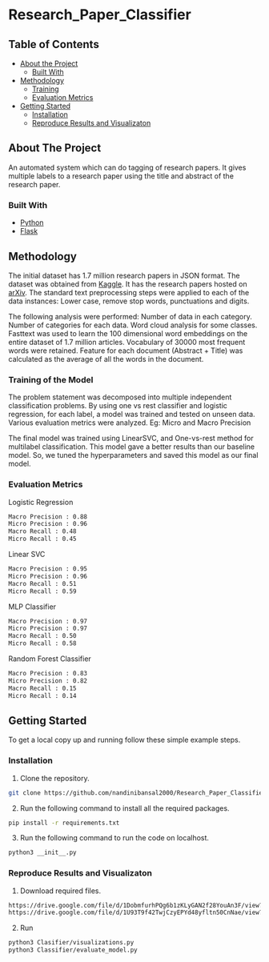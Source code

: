 # Research_Paper_Classifier

<!-- TABLE OF CONTENTS -->
## Table of Contents

* [About the Project](#about-the-project)
  * [Built With](#built-with)
* [Methodology](#methodology)
  * [Training](#training)
  * [Evaluation Metrics](#evaluation-metrics)
* [Getting Started](#getting-started)
  * [Installation](#installation)
  * [Reproduce Results and Visualizaton](#Reproduce-Results-and-Visualizaton)



<!-- ABOUT THE PROJECT -->
## About The Project

An automated system which can do tagging of research papers. It gives multiple labels to a research paper using the title and abstract of the research paper.


### Built With

* [Python](https://www.python.org/)
* [Flask](https://flask.palletsprojects.com/en/1.1.x/)


## Methodology

The initial dataset has 1.7 million research papers in JSON format. The dataset was obtained from [Kaggle](https://www.kaggle.com/Cornell-University/arxiv). It has the research papers hosted on [arXiv](https://arxiv.org/).
The standard text preprocessing steps were applied to each of the data instances:
Lower case, remove stop words, punctuations and digits.

The following analysis were performed:
Number of data in each category. Number of categories for each data. Word cloud analysis for some classes.
Fasttext was used to learn the 100 dimensional word embeddings on the entire dataset of 1.7 million articles. Vocabulary of 30000 most frequent words were retained.
Feature for each document (Abstract + Title) was calculated as the average of all the words in the document.

### Training of the Model
The problem statement was decomposed into multiple independent classification problems. 
By using one vs rest classifier and logistic regression, for each label, a model was trained and tested on unseen data. Various evaluation metrics were analyzed. Eg: Micro and Macro Precision

The final model was trained using LinearSVC, and One-vs-rest method for multilabel classification. This model gave a better results than our baseline model. So, we tuned the hyperparameters and saved this model as our final model.

### Evaluation Metrics
Logistic Regression
```sh
Macro Precision : 0.88
Micro Precision : 0.96
Macro Recall : 0.48
Micro Recall : 0.45
```

Linear SVC
```sh
Macro Precision : 0.95
Micro Precision : 0.96
Macro Recall : 0.51
Micro Recall : 0.59
```
MLP Classifier
```sh
Macro Precision : 0.97
Micro Precision : 0.97
Macro Recall : 0.50
Micro Recall : 0.58
```
Random Forest Classifier
```sh
Macro Precision : 0.83
Micro Precision : 0.82
Macro Recall : 0.15
Micro Recall : 0.14
```

<!-- GETTING STARTED -->
## Getting Started

To get a local copy up and running follow these simple example steps.


### Installation

1. Clone the repository.
```sh
git clone https://github.com/nandinibansal2000/Research_Paper_Classifier.git
```
2. Run the following command to install all the required packages.
```sh
pip install -r requirements.txt 
```
3.  Run the following command to run the code on localhost.
```sh
python3 __init__.py
```

### Reproduce Results and Visualizaton
1. Download required files.
```sh
https://drive.google.com/file/d/1DobmfurhPQg6b1zKLyGAN2f28YouAn3F/view?usp=sharing
https://drive.google.com/file/d/1U93T9f42TwjCzyEPYd48yfltn50CnNae/view?usp=sharing
```
2. Run
```sh
python3 Clasifier/visualizations.py
python3 Classifier/evaluate_model.py
```


